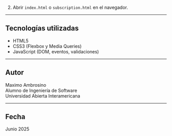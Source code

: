 2. Abrir `index.html` o `subscription.html` en el navegador.

---

##  Tecnologías utilizadas

- HTML5
- CSS3 (Flexbox y Media Queries)
- JavaScript (DOM, eventos, validaciones)

---

## Autor

Maximo Ambrosino  
Alumno de Ingeniería de Software  
Universidad Abierta Interamericana

---

## Fecha

Junio 2025
